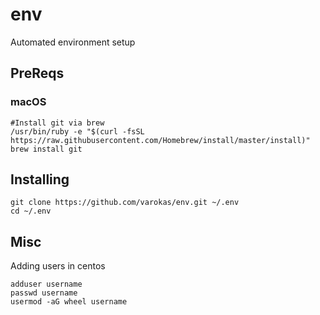 # env
Automated environment setup

## PreReqs 
### macOS 

    #Install git via brew
    /usr/bin/ruby -e "$(curl -fsSL https://raw.githubusercontent.com/Homebrew/install/master/install)"
    brew install git
    
## Installing
   
    git clone https://github.com/varokas/env.git ~/.env
    cd ~/.env
    
    
## Misc
Adding users in centos

    adduser username
    passwd username
    usermod -aG wheel username
